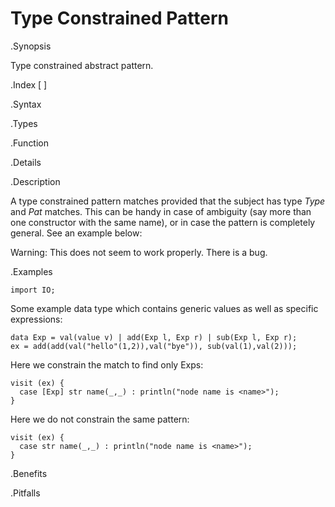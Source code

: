 # Type Constrained Pattern

.Synopsis

Type constrained abstract pattern.

.Index
[ ]

.Syntax

.Types

.Function

.Details

.Description

A type constrained pattern matches provided that the subject has type _Type_ and _Pat_ matches. This can be handy in case of ambiguity (say more than one constructor with the same name), or in case the pattern is completely general. See an example below:

Warning: This does not seem to work properly. There is a bug.

.Examples

```rascal-shell
import IO;
```
Some example data type which contains generic values as well as specific expressions:
```rascal-shell,continue
data Exp = val(value v) | add(Exp l, Exp r) | sub(Exp l, Exp r);
ex = add(add(val("hello"(1,2)),val("bye")), sub(val(1),val(2)));
```
Here we constrain the match to find only Exps:
```rascal-shell,continue
visit (ex) {
  case [Exp] str name(_,_) : println("node name is <name>");
}
```
Here we do not constrain the same pattern:
```rascal-shell,continue
visit (ex) {
  case str name(_,_) : println("node name is <name>");
}
```

.Benefits

.Pitfalls

